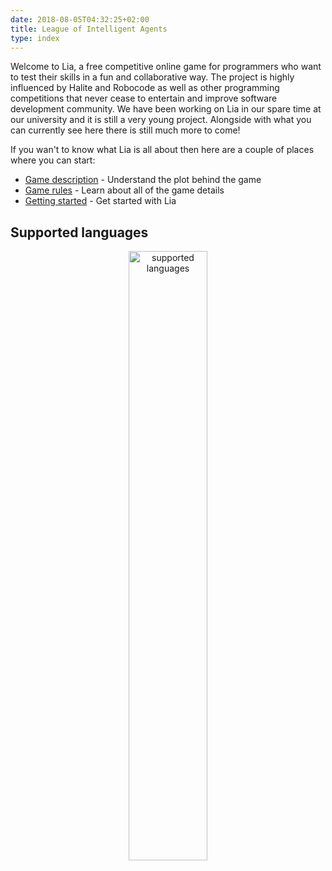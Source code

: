 ```yaml
---
date: 2018-08-05T04:32:25+02:00
title: League of Intelligent Agents
type: index
---
```


Welcome to Lia, a free competitive online game for programmers who want to test their skills in a fun and collaborative way. The project is highly influenced by Halite and Robocode as well as other programming competitions that never cease to entertain and improve software development community. We have been working on Lia in our spare time at our university and it is still a very young project. Alongside with what you can currently see here there is still much more to come!

If you wan't to know what Lia is all about then here are a couple of places where you can start:

* [Game description](/game-description/) - Understand the plot behind the game
* [Game rules](/game-rules) - Learn about all of the game details
* [Getting started](/getting-started/) - Get started with Lia

## Supported languages

 <div style="text-align:center"><img src="/images/supported-languages.png" alt="supported languages" width="50%"/></div>
